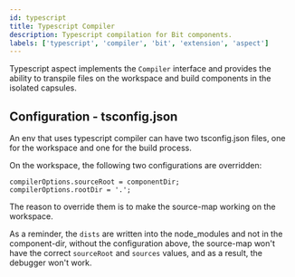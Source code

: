 ```yaml
---
id: typescript
title: Typescript Compiler
description: Typescript compilation for Bit components.
labels: ['typescript', 'compiler', 'bit', 'extension', 'aspect']
---
```


Typescript aspect implements the `Compiler` interface and provides the ability to transpile files on the workspace and build components in the isolated capsules.

## Configuration - tsconfig.json
An env that uses typescript compiler can have two tsconfig.json files, one for the workspace and one for the build process.

On the workspace, the following two configurations are overridden:
```
compilerOptions.sourceRoot = componentDir;
compilerOptions.rootDir = '.';
```
The reason to override them is to make the source-map working on the workspace.

As a reminder, the `dists` are written into the node_modules and not in the component-dir, without the configuration above, the source-map won't have the correct `sourceRoot` and `sources` values, and as a result, the debugger won't work.